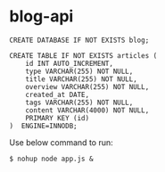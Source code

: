# blog-api

```
CREATE DATABASE IF NOT EXISTS blog;

CREATE TABLE IF NOT EXISTS articles (
    id INT AUTO_INCREMENT,
    type VARCHAR(255) NOT NULL,
    title VARCHAR(255) NOT NULL,
    overview VARCHAR(255) NOT NULL,
    created_at DATE,
    tags VARCHAR(255) NOT NULL,
    content VARCHAR(4000) NOT NULL,
    PRIMARY KEY (id)
)  ENGINE=INNODB;

 `````````

Use below command to run: 

```
$ nohup node app.js &
```